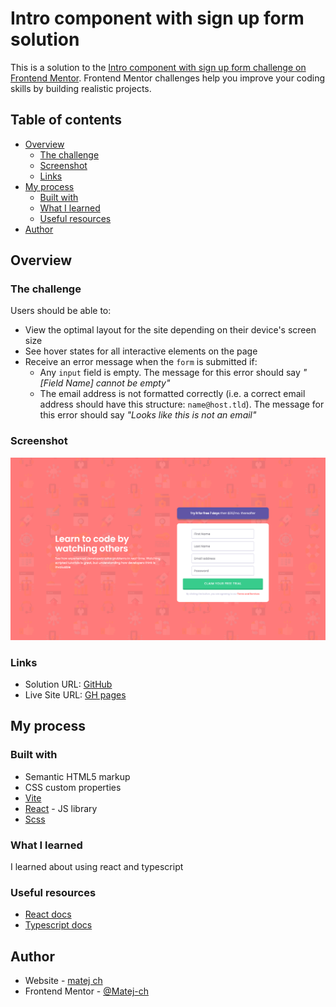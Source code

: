 # Intro component with sign up form solution

This is a solution to
the [Intro component with sign up form challenge on Frontend Mentor](https://www.frontendmentor.io/challenges/intro-component-with-signup-form-5cf91bd49edda32581d28fd1).
Frontend Mentor challenges help you improve your coding skills by building realistic projects.

## Table of contents

- [Overview](#overview)
    - [The challenge](#the-challenge)
    - [Screenshot](#screenshot)
    - [Links](#links)
- [My process](#my-process)
    - [Built with](#built-with)
    - [What I learned](#what-i-learned)
    - [Useful resources](#useful-resources)
- [Author](#author)

## Overview

### The challenge

Users should be able to:

- View the optimal layout for the site depending on their device's screen size
- See hover states for all interactive elements on the page
- Receive an error message when the `form` is submitted if:
    - Any `input` field is empty. The message for this error should say *"[Field Name] cannot be empty"*
    - The email address is not formatted correctly (i.e. a correct email address should have this
      structure: `name@host.tld`). The message for this error should say *"Looks like this is not an email"*

### Screenshot

![](./screenshot/intro.png)

### Links

- Solution URL: [GitHub](https://github.com/Matej-ch/intro-with-signup-form)
- Live Site URL: [GH pages](https://matej-ch.github.io/intro-with-signup-form/)

## My process

### Built with

- Semantic HTML5 markup
- CSS custom properties
- [Vite](https://vitejs.dev/)
- [React](https://reactjs.org/) - JS library
- [Scss](https://sass-lang.com/)

### What I learned

I learned about using react and typescript

### Useful resources

- [React docs](https://reactjs.org/docs/getting-started.html)
- [Typescript docs](https://www.typescriptlang.org/docs/)

## Author

- Website - [matej ch](https://www.matejchalachan.com/)
- Frontend Mentor - [@Matej-ch](https://www.frontendmentor.io/profile/Matej-ch)